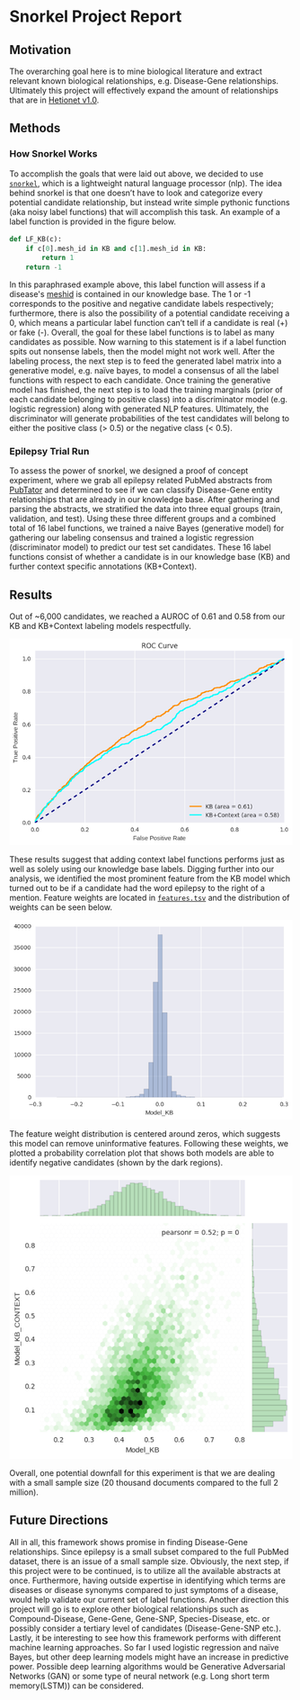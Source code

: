 # Snorkel Project Report

## Motivation

The overarching goal here is to mine biological literature and extract relevant known biological relationships, e.g. Disease-Gene relationships. Ultimately this project will effectively expand the amount of relationships that are in [Hetionet v1.0](https://thinklab.com/p/rephetio).

## Methods

### How Snorkel Works

To accomplish the goals that were laid out above, we decided to use [`snorkel`](https://github.com/HazyResearch/snorkel), which is a lightweight natural language processor (nlp). The idea behind snorkel is that one doesn’t have to look and categorize every potential candidate relationship, but instead write simple pythonic functions (aka noisy label functions) that will accomplish this task. An example of a label function is provided in the figure below.

```python
def LF_KB(c):
    if c[0].mesh_id in KB and c[1].mesh_id in KB:
        return 1
    return -1
```

In this paraphrased example above, this label function will assess if a disease's [meshid](https://meshb.nlm.nih.gov/#/fieldSearch) is contained in our knowledge base. The 1 or -1 corresponds to the positive and negative candidate labels respectively; furthermore, there is also the possibility of a potential candidate receiving a 0, which means a particular label function can’t tell if a candidate is real (+) or fake (-). Overall, the goal for these label functions is to label as many candidates as possible. Now warning to this statement is if a label function spits out nonsense labels, then the model might not work well. After the labeling process, the next step is to feed the generated label matrix into a generative model, e.g. naïve bayes, to model a consensus of all the label functions with respect to each candidate. Once training the generative model has finished, the next step is to load the training marginals (prior of each candidate belonging to positive class) into a discriminator model (e.g. logistic regression) along with generated NLP features. Ultimately, the discriminator will generate probabilities of the test candidates will belong to either the positive class (> 0.5) or the negative class (< 0.5).

### Epilepsy Trial Run

To assess the power of snorkel, we designed a proof of concept experiment, where we grab all epilepsy related PubMed abstracts from [PubTator](https://www.ncbi.nlm.nih.gov/CBBresearch/Lu/Demo/PubTator/) and determined to see if we can classify Disease-Gene entity relationships that are already in our knowledge base. After gathering and parsing the abstracts, we stratified the data into three equal groups (train, validation, and test). Using these three different groups and a combined total of 16 label functions, we trained a naive Bayes (generative model) for gathering our labeling consensus and trained a logistic regression (discriminator model) to predict our test set candidates. These 16 label functions consist of whether a candidate is in our knowledge base (KB) and further context specific annotations (KB+Context).

## Results

Out of ~6,000 candidates, we reached a AUROC of 0.61 and 0.58 from our KB and KB+Context labeling models respectfully.

![ROC Curve](roc-curve.png "ROC Curve KB vs KB_Context")

These results suggest that adding context label functions performs just as well as solely using our knowledge base labels. Digging further into our analysis, we identified the most prominent feature from the KB model which turned out to be if a candidate had the word epilepsy to the right of a mention. Feature weights are located in [`features.tsv`](https://github.com/greenelab/snorkeling/blob/ac449ff092ef5e09a2ab5a11e344877a33a2a91f/Epilepsy/data/features.tsv) and the distribution of weights can be seen below.

![Feature Weights](feature-weight-KB.png "Feature Weight (KB)")

The feature weight distribution is centered around zeros, which suggests this model can remove uninformative features. Following these weights, we plotted a probability correlation plot that shows both models are able to identify negative candidates (shown by the dark regions).

![Hexbins](hexbin-prediction-correlation.png "Hexbin Correlation Plot")

Overall, one potential downfall for this experiment is that we are dealing with a small sample size (20 thousand documents compared to the full 2 million).

## Future Directions

All in all, this framework shows promise in finding Disease-Gene relationships. Since epilepsy is a small subset compared to the full PubMed dataset, there is an issue of a small sample size. Obviously, the next step, if this project were to be continued, is to utilize all the available abstracts at once. Furthermore, having outside expertise in identifying which terms are diseases or disease synonyms compared to just symptoms of a disease, would help validate our current set of label functions. Another direction this project will go is to explore other biological relationships such as Compound-Disease, Gene-Gene, Gene-SNP, Species-Disease, etc. or possibly consider a tertiary level of candidates (Disease-Gene-SNP etc.). Lastly, it be interesting to see how this framework performs with different machine learning approaches. So far I used logistic regression and naïve Bayes, but other deep learning models might have an increase in predictive power. Possible deep learning algorithms would be Generative Adversarial Networks (GAN) or some type of neural network (e.g. Long short term memory(LSTM)) can be considered.
